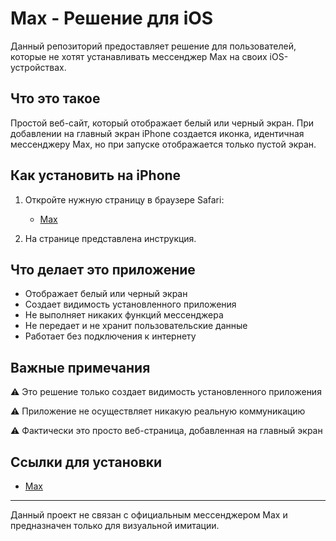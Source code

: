 # Max - Решение для iOS

Данный репозиторий предоставляет решение для пользователей, которые не хотят устанавливать мессенджер Max на своих iOS-устройствах.

## Что это такое

Простой веб-сайт, который отображает белый или черный экран. При добавлении на главный экран iPhone создается иконка, идентичная мессенджеру Max, но при запуске отображается только пустой экран.

## Как установить на iPhone

1. Откройте нужную страницу в браузере Safari:
   - [Max](https://bobyo1285.github.io/Max/web)

2. На странице представлена инструкция.

## Что делает это приложение

- Отображает белый или черный экран
- Создает видимость установленного приложения
- Не выполняет никаких функций мессенджера
- Не передает и не хранит пользовательские данные
- Работает без подключения к интернету

## Важные примечания

⚠️ Это решение только создает видимость установленного приложения

⚠️ Приложение не осуществляет никакую реальную коммуникацию

⚠️ Фактически это просто веб-страница, добавленная на главный экран

## Ссылки для установки

- [Max](https://bobyo1285.github.io/Max/web)

---

Данный проект не связан с официальным мессенджером Max и предназначен только для визуальной имитации.
